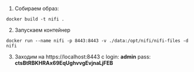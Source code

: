 1. Собираем образ:

```docker build -t nifi .```

2. Запускаем контейнер

```docker run --name nifi -p 8443:8443 -v ./data:/opt/nifi/nifi-files -d nifi```

3. Заходим на https://localhost:8443 с login: **admin** pass: **ctsBtRBKHRAx69EqUghvvgEvjnaLjFEB**
